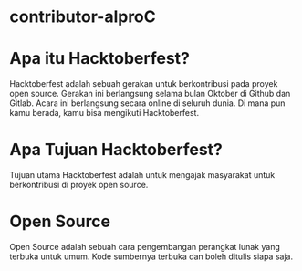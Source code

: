 # contributor-alproC
# Apa itu Hacktoberfest?
Hacktoberfest adalah sebuah gerakan untuk berkontribusi pada proyek open source. Gerakan ini berlangsung selama bulan Oktober di Github dan Gitlab. Acara ini berlangsung secara online di seluruh dunia. Di mana pun kamu berada, kamu bisa mengikuti Hacktoberfest.

# Apa Tujuan Hacktoberfest?
Tujuan utama Hacktoberfest adalah untuk mengajak masyarakat untuk berkontribusi di proyek open source.

# Open Source
Open Source adalah sebuah cara pengembangan perangkat lunak yang terbuka untuk umum. Kode sumbernya terbuka dan boleh ditulis siapa saja.
